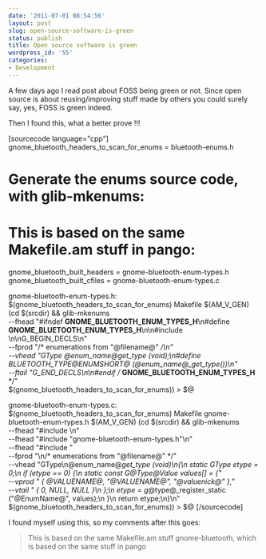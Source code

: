 ```yaml
---
date: '2011-07-01 08:54:56'
layout: post
slug: open-source-software-is-green
status: publish
title: Open source software is green
wordpress_id: '55'
categories:
- Development
---
```


A few days ago I read post about FOSS being green or not. Since open source is about reusing/improving stuff made by others you could surely say, yes, FOSS is green indeed.

Then I found this, what a better prove !!!

[sourcecode language="cpp"]
gnome_bluetooth_headers_to_scan_for_enums = bluetooth-enums.h
# Generate the enums source code, with glib-mkenums:
# This is based on the same Makefile.am stuff in pango:
gnome_bluetooth_built_headers = gnome-bluetooth-enum-types.h
gnome_bluetooth_built_cfiles = gnome-bluetooth-enum-types.c

gnome-bluetooth-enum-types.h: $(gnome_bluetooth_headers_to_scan_for_enums) Makefile
	$(AM_V_GEN) (cd $(srcdir) && glib-mkenums \
			--fhead "#ifndef __GNOME_BLUETOOTH_ENUM_TYPES_H__\n#define __GNOME_BLUETOOTH_ENUM_TYPES_H__\n\n#include \n\nG_BEGIN_DECLS\n" \
			--fprod "/* enumerations from \"@filename@\" */\n" \
			--vhead "GType @enum_name@_get_type (void);\n#define BLUETOOTH_TYPE_@ENUMSHORT@ (@enum_name@_get_type())\n" 	\
			--ftail "G_END_DECLS\n\n#endif /* __GNOME_BLUETOOTH_ENUM_TYPES_H__ */" \
		$(gnome_bluetooth_headers_to_scan_for_enums)) > $@

gnome-bluetooth-enum-types.c: $(gnome_bluetooth_headers_to_scan_for_enums) Makefile gnome-bluetooth-enum-types.h
	$(AM_V_GEN) (cd $(srcdir) && glib-mkenums \
			--fhead "#include \n" \
			--fhead "#include \"gnome-bluetooth-enum-types.h\"\n" \
			--fhead "#include " \
		      	--fprod "\n/* enumerations from \"@filename@\" */" \
			--vhead "GType\n@enum_name@_get_type (void)\n{\n  static GType etype = 0;\n  if (etype == 0) {\n    static const G@Type@Value values[] = {" 	\
			--vprod "      { @VALUENAME@, \"@VALUENAME@\", \"@valuenick@\" }," \
			--vtail "      { 0, NULL, NULL }\n    };\n    etype = g_@type@_register_static (\"@EnumName@\", values);\n  }\n  return etype;\n}\n" \
		$(gnome_bluetooth_headers_to_scan_for_enums)) > $@
[/sourcecode]

I found myself using this, so my comments after this goes:


> This is based on the same Makefile.am stuff gnome-bluetooth,
which is based on the same stuff in pango



